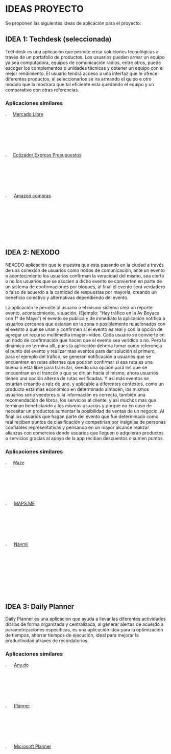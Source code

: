 # IDEAS PROYECTO  

Se proponen las siguientes ideas de aplicación para el proyecto:

## IDEA 1: Techdesk (seleccionada)

Techdesk es una aplicación que permite crear soluciones tecnológicas a través de un portafolio de productos. 
Los usuarios pueden armar un equipo ya sea computadora, equipos de comunicación radios, entre otros, 
puede escoger los complementos o unidades técnicas y obtener un equipo con el mejor rendimiento. 
El usuario tendrá acceso a una interfaz que le ofrece diferentes productos, al seleccionarlos se ira 
armando el quipo e otro modulo que la mostrara que tal eficiente esta quedando el equipo y un comparativo
con otras referencias.

### Aplicaciones similares
  
<img src="https://play-lh.googleusercontent.com/lO0-UT9yyZ55shpgJVKcBxYGd1MWwdsxoK1GjNcd9FkcYHX4yjjj5OqktP0O1rVoTwU=w240-h480-rw" width="3%"> &nbsp;[Mercado Libre](https://play.google.com/store/apps/details?id=com.mercadolibre&hl=es_CO&gl=US)<br>
<img src="https://play-lh.googleusercontent.com/6srVgd-CwtuPlAlZdfVxw5_qaR6PPPEx0mihjMohVqnRd2FLIBjbVTikPsuMhMzMYIM=w240-h480-rw" width="3%" > &nbsp;[Cotizador Express Presupuestos](https://play.google.com/store/apps/details?id=ar.cotizador&hl=es_CO&gl=US)<br>
<img src="https://play-lh.googleusercontent.com/7nPCXIJ5I2KZCPdPH12SFIoYM6GF_tIGy3bIEGPB6kC8NV03MkaOzBaPIb6wesANuls=s48-rw" width="3%" > &nbsp; [Amazon compras](https://play.google.com/store/apps/details?id=com.amazon.mShop.android.shopping&hl=es_CO&gl=US)
<br>
<br>

## IDEA 2: NEXODO 

NEXODO aplicación que te muestra que esta pasando en la ciudad a través de una conexión de usuarios como nodos de comunicación, 
ante un evento o acontecimiento los usuarios confirman la veracidad del mismo, sea cierto o no los usuarios que se asocien
a dicho evento se convierten en parte de un sistema de confirmaciones por bloques, al final el evento será verdadero o falso 
de acuerdo a la cantidad de respuestas por mayoría, creando un beneficio colectivo y alternativas dependiendo del evento.

La aplicación le permite al usuario o el mismo sistema crea un reporte evento, acontecimiento, situación, 
(Ejemplo: “Hay tráfico en la Av Boyaca con 1° de Mayo”) el evento se publica y de inmediato la aplicación notifica a usuarios 
cercanos que estarían en la zona o posiblemente relacionados con el evento a que se unan y confirmen si el evento es real y con 
la opción de agregar un recurso multimedia imagen-video. Cada usuario se convierte en un nodo de confirmación que hacen que el
evento sea verídico o no. Pero la dinámica no termina allí, pues la aplicación debería tomar como referencia el punto del evento 
y realizar mas eventos para dar solución al primero, para el ejemplo del tráfico, se generan notificación a usuarios que se 
encuentren en rutas alternas que podrían confirmar si esa ruta es una buena o está libre para transitar, siendo una opción para
los que se encuentran en el trancón o que se dirijan hacia el mismo, ahora usuarios tienen una opción alterna de rutas verificadas.
Y así más eventos se estarían creando a raíz de uno, y aplicable a diferentes contextos, como un producto esta mas económico en 
determinado almacén, los mismos usuarios seria veedores si la información es correcta, también una recomendación de libros, los 
servicios al cliente, y así muchos mas que terminan beneficiando a los mismos usuarios y porque no en caso de necesitar un productos 
aumentar la posibilidad de ventas de un negocio. Al final los usuarios que hagan parte del evento que fue determinado como real reciben
puntos de clasificación y competirían por insignias de personas confiables representativas y pensando en un mayor alcance realizar alianzas 
con comercios donde usuarios que lleguen o adquieran productos o servicios gracias al apoyo de la app reciban descuentos o sumen puntos.


### Aplicaciones similares

<img src="https://play-lh.googleusercontent.com/r7XL36PVNtnidqy6ikRiW1AHEIsjhePrZ8W5M4cNTQy5ViF3-lIDY47hpvxc84kJ7lw=w240-h480-rw" width="3%"> &nbsp;[Waze](https://play.google.com/store/apps/details?id=com.waze&hl=es_CO&gl=US&pli=1)<br>
<img src="https://play-lh.googleusercontent.com/Ec9fzB4pWGEvKnJHXAyrikd38aEY0PPKmhZ9S2c-lmwRc70yCUUsfeuNqAZexuNtwRw=w240-h480-rw" width="3%" > &nbsp; [MAPS.ME](https://play.google.com/store/search?q=MAPS.ME&c=apps&hl=es_CO&gl=US)<br>
<img src="https://play-lh.googleusercontent.com/s_m4xQ9KVbXy0WiC5-r2THidLl92St8nbZBDHZL4p66z749YwMqhd6U004rywVvJYg=w240-h480-rw" width="3%" > &nbsp; [Navmii](https://play.google.com/store/apps/details?id=com.navfree.android.OSM.ALL&hl=es_CO&gl=US)
<br>
<br>
<br>


## IDEA 3: Daily Planner
Daily Planner es una aplicacion que ayuda a llevar las diferentes actividades diarias de forma organizada y centralizada, 
al generar alertas de acuerdo a parametrizaciones especificas, es una aplicación idea para la optimización de tiempos, 
ahorrar tiempos de ejecución, ideal para mejorar la productividad atraves de recordatorios.

### Aplicaciones similares

<img src="https://play-lh.googleusercontent.com/rmzeq_sIQ0Ajs1R0Dx1FhZevoTgnWfY_enZ1AOkBRdhAjnwFqekzw-o-B2rTRyO0XA=w240-h480-rw" width="3%"> &nbsp; [Any.do](https://play.google.com/store/search?q=any.do&c=apps&hl=es_CO&gl=US)<br>
<img src="https://play-lh.googleusercontent.com/Hn436scq8RPVSGb7O5WEcesqGhQLoMHvnLG56rriuqcSZtunG-98pJGUcbfl34futMWH=w240-h480-rw" width="3%" > &nbsp; [Planner](https://play.google.com/store/search?q=planner%20pro&c=apps&hl=es_CO&gl=US)<br>
<img src="https://play-lh.googleusercontent.com/JDBHI4PaLQcr5l3KVH5ulRfTrRzDwcH3oqPzIwbbdB-O0YVSad__C6989EqY2oikgaM=w240-h480-rw" width="3%" > &nbsp; [Microsoft Planner](https://play.google.com/store/search?q=microsoft+planner&c=apps&hl=es_CO&gl=US)
